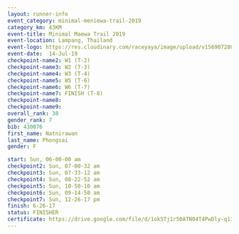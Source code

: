 ```yaml
---
layout: runner-info 
event_category: minimal-meniewa-trail-2019 
category_km: 43KM 
event-title: Minimal Maewa Trail 2019 
event-location: Lampang, Thailand 
event-logo: https://res.cloudinary.com/raceyaya/image/upload/v1569072805/logo/minimal-trail_ktnvsp.jpg 
event-date:  14-Jul-19 
checkpoint-name2: W1 (T-2) 
checkpoint-name3: W2 (T-3) 
checkpoint-name4: W3 (T-4) 
checkpoint-name5: W5 (T-6) 
checkpoint-name6: W6 (T-7) 
checkpoint-name7: FINISH (T-8) 
checkpoint-name8: 
checkpoint-name9: 
overall_rank: 38
gender_rank: 7
bib: 430076
first_name: Natnirawan
last_name: Phongsai
gender: F

start: Sun, 06-00-00 am
checkpoint2: Sun, 07-00-32 am
checkpoint3: Sun, 07-33-12 am
checkpoint4: Sun, 08-22-52 am
checkpoint5: Sun, 10-50-10 am
checkpoint6: Sun, 09-14-50 am
checkpoint7: Sun, 12-26-17 pm
finish: 6-26-17
status: FINISHER
certificate: https://drive.google.com/file/d/1ok5Tj1r50ATN04T4PwDly-q13lcjqvNr/view?usp=sharing
---
```

